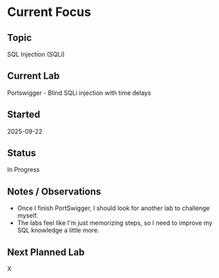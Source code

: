 # Current Focus

## Topic
SQL Injection (SQLi)

## Current Lab
Portswigger - Blind SQLi injection with time delays

## Started
2025-09-22

## Status
In Progress

## Notes / Observations
- Once I finish PortSwigger, I should look for another lab to challenge myself.
- The labs feel like I'm just memorizing steps, so I need to improve my SQL knowledge a little more.

## Next Planned Lab
X
